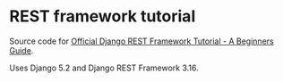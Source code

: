 # REST framework tutorial

Source code for [Official Django REST Framework Tutorial - A Beginners Guide](https://learndjango.com/tutorials/official-django-rest-framework-tutorial-beginners).

Uses Django 5.2 and Django REST Framework 3.16.
